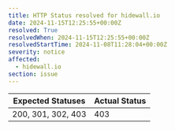 ```yaml
---
title: HTTP Status resolved for hidewall.io
date: 2024-11-15T12:25:55+00:00Z
resolved: True
resolvedWhen: 2024-11-15T12:25:55+00:00Z
resolvedStartTime: 2024-11-08T11:28:04+00:00Z
severity: notice
affected:
  - hidewall.io
section: issue
---
```


| Expected Statuses | Actual Status  |
|-------------------|----------------|
| 200, 301, 302, 403 | 403 |
